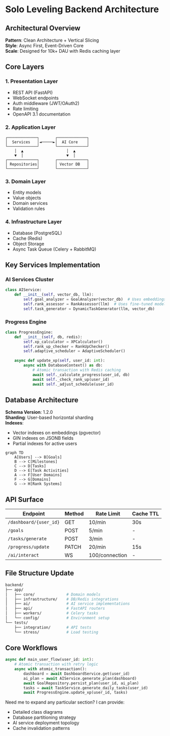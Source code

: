 # Solo Leveling Backend Architecture

## Architectural Overview
**Pattern**: Clean Architecture + Vertical Slicing  
**Style**: Async First, Event-Driven Core  
**Scale**: Designed for 10k+ DAU with Redis caching layer

## Core Layers

### 1. Presentation Layer
- REST API (FastAPI)
- WebSocket endpoints
- Auth middleware (JWT/OAuth2)
- Rate limiting
- OpenAPI 3.1 documentation

### 2. Application Layer
```
┌─────────────┐       ┌─────────────┐
│  Services   │◄─────►│  AI Core    │
└─────────────┘       └─────────────┘
    │  ▲                   │  ▲
    ▼  │                   ▼  │
┌─────────────┐       ┌─────────────┐
│ Repositories│       │ Vector DB   │
└─────────────┘       └─────────────┘
```

### 3. Domain Layer
- Entity models
- Value objects
- Domain services
- Validation rules

### 4. Infrastructure Layer
- Database (PostgreSQL)
- Cache (Redis)
- Object Storage
- Async Task Queue (Celery + RabbitMQ)

## Key Services Implementation

### AI Services Cluster
```python
class AIService:
    def __init__(self, vector_db, llm):
        self.goal_analyzer = GoalAnalyzer(vector_db)  # Uses embeddings
        self.rank_assessor = RankAssessor(llm)  # Uses fine-tuned model
        self.task_generator = DynamicTaskGenerator(llm, vector_db)
```

### Progress Engine
```python
class ProgressEngine:
    def __init__(self, db, redis):
        self.xp_calculator = XPCalculator()
        self.rank_up_checker = RankUpChecker()
        self.adaptive_scheduler = AdaptiveScheduler()
    
    async def update_xp(self, user_id: int):
        async with DatabaseContext() as db:
            # Atomic transaction with Redis caching
            await self._calculate_progress(user_id, db)
            await self._check_rank_up(user_id)
            await self._adjust_schedule(user_id)
```

## Database Architecture
**Schema Version**: 1.2.0  
**Sharding**: User-based horizontal sharding  
**Indexes**:
- Vector indexes on embeddings (pgvector)
- GIN indexes on JSONB fields
- Partial indexes for active users

```mermaid
graph TD
    A[Users] --> B[Goals]
    B --> C[Milestones]
    C --> D[Tasks]
    D --> E[Task Activities]
    A --> F[User Domains]
    F --> G[Domains]
    G --> H[Rank Systems]
```

## API Surface
| Endpoint              | Method | Rate Limit    | Cache TTL |
|-----------------------|--------|---------------|-----------|
| `/dashboard/{user_id}`| GET    | 10/min        | 30s       |
| `/goals`              | POST   | 5/min         | -         |
| `/tasks/generate`     | POST   | 3/min         | -         |
| `/progress/update`    | PATCH  | 20/min        | 15s       |
| `/ai/interact`        | WS     | 100/connection| -         |

## File Structure Update
```bash
backend/
├── app/
│   ├── core/              # Domain models
│   ├── infrastructure/    # DB/Redis integrations
│   ├── ai/                # AI service implementations
│   ├── api/               # FastAPI routers
│   ├── workers/           # Celery tasks
│   └── config/            # Environment setup
└── tests/
    ├── integration/       # API tests
    └── stress/            # Load testing
```

## Core Workflows
```python
async def main_user_flow(user_id: int):
    # Atomic transaction with retry logic
    async with atomic_transaction():
        dashboard = await DashboardService.get(user_id)
        ai_plan = await AIService.generate_plan(dashboard)
        await GoalRepository.persist_plan(user_id, ai_plan)
        tasks = await TaskService.generate_daily_tasks(user_id)
        await ProgressEngine.update_xp(user_id, tasks)
```

Need me to expand any particular section? I can provide: 
- Detailed class diagrams
- Database partitioning strategy
- AI service deployment topology
- Cache invalidation patterns